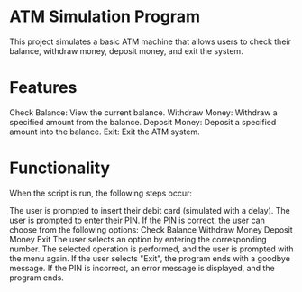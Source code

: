 # ATM Simulation Program
This project simulates a basic ATM machine that allows users to check their balance, withdraw money, deposit money, and exit the system.

# Features
Check Balance: View the current balance.
Withdraw Money: Withdraw a specified amount from the balance.
Deposit Money: Deposit a specified amount into the balance.
Exit: Exit the ATM system.

# Functionality

When the script is run, the following steps occur:

The user is prompted to insert their debit card (simulated with a delay).
The user is prompted to enter their PIN.
If the PIN is correct, the user can choose from the following options:
Check Balance
Withdraw Money
Deposit Money
Exit
The user selects an option by entering the corresponding number.
The selected operation is performed, and the user is prompted with the menu again.
If the user selects "Exit", the program ends with a goodbye message.
If the PIN is incorrect, an error message is displayed, and the program ends.
